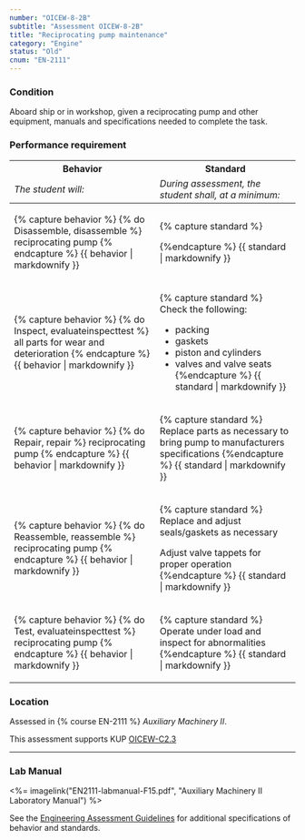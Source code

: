 ```yaml
---
number: "OICEW-8-2B"
subtitle: "Assessment OICEW-8-2B"
title: "Reciprocating pump maintenance"
category: "Engine"
status: "Old"
cnum: "EN-2111"
---
```

### Condition

Aboard ship or in workshop, given a reciprocating pump and other equipment, manuals and specifications needed to complete the task.

### Performance requirement 

<table width='100%' class='Guidelines'>
 <thead>
 <tr>
     <th class='thirty'>Behavior</th>
     <th class='seventy'>Standard</th>
 </tr>
 <tr>
     <td><em>The student will:</em></td>
     <td><em>During assessment, the student shall, at a minimum:</em></td>
 </tr>
 </thead>
 <tbody>
 

<tr><td>

{% capture behavior %}
{% do Disassemble, disassemble %} reciprocating pump
{% endcapture %}
{{ behavior | markdownify }}

</td><td>

{% capture standard %}

{%endcapture %}
{{ standard | markdownify }}

</td></tr>



<tr><td>

{% capture behavior %}
{% do Inspect, evaluateinspecttest %} all parts for wear and deterioration
{% endcapture %}
{{ behavior | markdownify }}

</td><td>

{% capture standard %}
Check the following:

  * packing
  * gaskets
  * piston and cylinders
  * valves and valve seats
{%endcapture %}
{{ standard | markdownify }}

</td></tr>



<tr><td>

{% capture behavior %}
{% do Repair, repair %} reciprocating pump
{% endcapture %}
{{ behavior | markdownify }}

</td><td>

{% capture standard %}
Replace parts as necessary to bring pump to manufacturers specifications
{%endcapture %}
{{ standard | markdownify }}

</td></tr>



<tr><td>

{% capture behavior %}
{% do Reassemble, reassemble %} reciprocating pump
{% endcapture %}
{{ behavior | markdownify }}

</td><td>

{% capture standard %}
Replace and adjust seals/gaskets as necessary

Adjust valve tappets for proper operation
{%endcapture %}
{{ standard | markdownify }}

</td></tr>



<tr><td>

{% capture behavior %}
{% do Test, evaluateinspecttest %} reciprocating pump
{% endcapture %}
{{ behavior | markdownify }}

</td><td>

{% capture standard %}
Operate under load and inspect for abnormalities
{%endcapture %}
{{ standard | markdownify }}

</td></tr>



 </tbody>
 </table>

### Location

Assessed in  {% course  EN-2111 %}  *Auxiliary Machinery II*.

This assessment supports KUP [OICEW-C2.3]({{site.baseurl}}/tables/31.html#OICEW-C2.3)

***

### Lab Manual

<%= imagelink("EN2111-labmanual-F15.pdf", "Auxiliary Machinery II Laboratory Manual") %>

See the [Engineering Assessment Guidelines](guidelines) for additional specifications of behavior and standards.